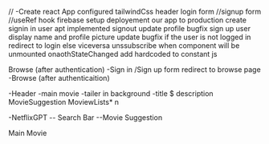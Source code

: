 //
-Create react App
configured tailwindCss
header
login form
//signup form
//useRef hook
firebase setup
deployement our app to production
create signin in user apt
implemented signout 
update profile
bugfix sign up user display name and profile picture update
bugfix if the user is not logged in redirect to login else viceversa
unssubscribe when component will be unmounted onaothStateChanged
add hardcoded to constant js

Browse (after authentication)
-Sign in /Sign up form
redirect to browse page
-Browse (after authenticaition)

 -Header
 -main movie 
  -tailer in background
  -title $ description
  MovieSuggestion 
   MoviewLists* n


-NetflixGPT
   -- Search Bar
   --Movie Suggestion


 Main Movie
